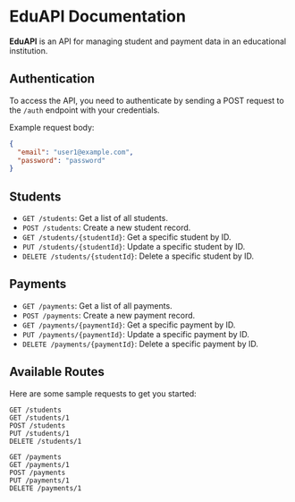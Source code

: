 # EduAPI Documentation

**EduAPI** is an API for managing student and payment data in an educational institution.

## Authentication

To access the API, you need to authenticate by sending a POST request to the `/auth` endpoint with your credentials.

Example request body:

```json
{
  "email": "user1@example.com",
  "password": "password"
}
```

## Students

- `GET /students`: Get a list of all students.
- `POST /students`: Create a new student record.
- `GET /students/{studentId}`: Get a specific student by ID.
- `PUT /students/{studentId}`: Update a specific student by ID.
- `DELETE /students/{studentId}`: Delete a specific student by ID.

## Payments

- `GET /payments`: Get a list of all payments.
- `POST /payments`: Create a new payment record.
- `GET /payments/{paymentId}`: Get a specific payment by ID.
- `PUT /payments/{paymentId}`: Update a specific payment by ID.
- `DELETE /payments/{paymentId}`: Delete a specific payment by ID.

## Available Routes

Here are some sample requests to get you started:

```http
GET /students
GET /students/1
POST /students
PUT /students/1
DELETE /students/1

GET /payments
GET /payments/1
POST /payments
PUT /payments/1
DELETE /payments/1
```
